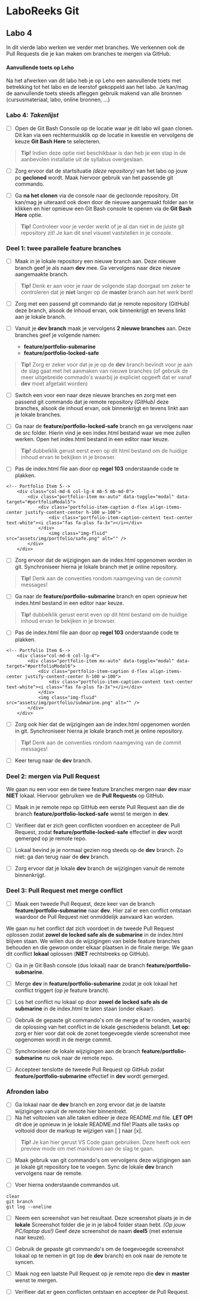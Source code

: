 # LaboReeks Git
## **Labo 4**

In dit vierde labo werken we verder met branches.
We verkennen ook de Pull Requests die je kan maken om branches te mergen via GitHub.

#### **Aanvullende toets op Leho**
Na het afwerken van dit labo heb je op Leho een aanvullende toets met betrekking tot het labo en de leerstof gekoppeld aan het labo.
Je kan/mag de aanvullende toets steeds afleggen gebruik makend van alle bronnen (cursusmateriaal, labo, online bronnen, ...)

### **Labo 4:** *Takenlijst*

- [ ] Open de Git Bash Console op de locatie waar je dit labo wil gaan clonen. Dit kan via een rechtermuisklik op de locatie in kwestie en vervolgens de keuze **Git Bash Here** te selecteren.
>**Tip!** Indien deze optie niet beschikbaar is dan heb je een stap in de aanbevolen installatie uit de syllabus overgeslaan.

- [ ] Zorg ervoor dat de startsituatie *(deze repository)* van het labo op jouw pc **gecloned** wordt. Maak hiervoor gebruik van het passende git commando. 

- [ ]  Ga **na het clonen** via de console naar de gecloonde repository. Dit kan/mag je uiteraard ook doen door de nieuwe aangemaakt folder aan te klikken en hier opnieuw een Git Bash console te openen via de **Git Bash Here** optie.
>**Tip!** Controleer voor je verder werkt of je al dan niet in de juiste git repository zit! Je kan dit snel visueel vaststellen in je console.

### Deel 1: twee parallele feature branches

- [ ] Maak in je lokale repository een nieuwe branch aan. Deze nieuwe branch geef je als naam **dev** mee. Ga vervolgens naar deze nieuwe aangemaakte branch. 
>**Tip!** Denk er aan voor je naar de volgende stap doorgaat om zeker te controleren dat je **niet** langer op de **master** branch aan het werk bent!

- [ ] Zorg met een passend git commando dat je remote repository (GitHub) deze branch, alsook de inhoud ervan, ook binnenkrijgt en tevens linkt aan je lokale branch. 

- [ ] Vanuit je **dev branch** maak je vervolgens **2 nieuwe branches** aan. Deze branches geef je volgende namen:
    -  **feature/portfolio-submarine**
    -  **feature/portfolio-locked-safe**
>**Tip!** Zorg er zeker voor dat je je op de **dev** branch bevindt voor je aan de slag gaat met het aanmaken van nieuwe branches (of gebruik de meer uitgebreide commado's waarbij je expliciet opgeeft dat er vanaf **dev** moet afgetakt worden)

- [ ] Switch een voor een naar deze nieuwe branches en zorg met een passend git commando dat je remote repository *(GitHub)* deze branches, alsook de inhoud ervan, ook binnenkrijgt en tevens linkt aan je lokale branches. 

- [ ] Ga naar de **feature/portfolio-locked-safe** branch en ga vervolgens naar de src folder. Hierin vind je een index.html bestand waar we mee zullen werken. Open het index.html bestand in een editor naar keuze. 
>**Tip!** dubbelklik gerust eerst even op dit html bestand om de huidige inhoud ervan te bekijken in je browser.

- [ ] Pas de index.html file aan door op **regel 103** onderstaande code te plakken.

```
<!-- Portfolio Item 5-->
    <div class="col-md-6 col-lg-4 mb-5 mb-md-0">
        <div class="portfolio-item mx-auto" data-toggle="modal" data-target="#portfolioModal5">
            <div class="portfolio-item-caption d-flex align-items-center justify-content-center h-100 w-100">
                <div class="portfolio-item-caption-content text-center text-white"><i class="fas fa-plus fa-3x"></i></div>
            </div>
                <img class="img-fluid" src="assets/img/portfolio/safe.png" alt="" />
        </div>
    </div>
```

- [ ] Zorg ervoor dat de wijzigingen aan de index.html opgenomen worden in git. Synchroniseer hierna je lokale branch met je online repository.
>**Tip!** Denk aan de conventies rondom naamgeving van de commit messages!

- [ ] Ga naar de **feature/portfolio-submarine** branch en open opnieuw het index.html bestand in een editor naar keuze. 
>**Tip!** dubbelklik gerust eerst even op dit html bestand om de huidige inhoud ervan te bekijken in je browser.

- [ ] Pas de index.html file aan door op **regel 103** onderstaande code te plakken.

```
<!-- Portfolio Item 6-->
    <div class="col-md-6 col-lg-4">
        <div class="portfolio-item mx-auto" data-toggle="modal" data-target="#portfolioModal6">
            <div class="portfolio-item-caption d-flex align-items-center justify-content-center h-100 w-100">
                <div class="portfolio-item-caption-content text-center text-white"><i class="fas fa-plus fa-3x"></i></div>
            </div>
            <img class="img-fluid" src="assets/img/portfolio/submarine.png" alt="" />
        </div>
    </div>
```

- [ ] Zorg ook hier dat de wijzigingen aan de index.html opgenomen worden in git. Synchroniseer hierna je lokale branch met je online repository.
>**Tip!** Denk aan de conventies rondom naamgeving van de commit messages!

- [ ] Keer terug naar de **dev** branch.

### Deel 2: mergen via Pull Request

We gaan nu een voor een de twee feature branches mergen naar **dev** maar **NIET** lokaal.
Hiervoor gebruiken we de **Pull Requests** op GitHub.

- [ ] Maak in je remote repo op GitHub een eerste Pull Request aan die de branch **feature/portfolio-locked-safe** wenst te mergen in **dev**.
 
- [ ] Verifieer dat er zich geen conflicten voordoen en accepteer de Pull Request, zodat **feature/portfolie-locked-safe** effectief in **dev** wordt gemerged op je remote repo.

- [ ] Lokaal bevind je je normaal gezien nog steeds op de **dev** branch. Zo niet: ga dan terug naar de **dev** branch.
- [ ] Zorg ervoor dat je lokale **dev** branch de wijzigingen vanuit de remote binnenkrijgt.

### Deel 3: Pull Request met merge conflict

- [ ] Maak een tweede Pull Request, deze keer van de branch **feature/portfolio-submarine** naar **dev**. Hier zal er een conflict ontstaan waardoor de Pull Request niet onmiddelijk aanvaard kan worden.

We gaan nu het conflict dat zich voordoet in de tweede Pull Request oplossen zodat **zowel de locked safe als de submarine** in de index.html blijven staan. We willen dus de wijzigingen van beide feature branches behouden en die gewoon onder elkaar plaatsen in de finale merge. We gaan dit conflict **lokaal** oplossen (**NIET** rechtstreeks op GitHub).

- [ ] Ga in je Git Bash console (dus lokaal) naar de branch **feature/portfolio-submarine**.
- [ ] Merge **dev** in **feature/portfolio-submarine** zodat je ook lokaal het conflict triggert (op je feature branch).

- [ ] Los het conflict nu lokaal op door **zowel de locked safe als de submarine** in de index.html te laten staan (onder elkaar).
- [ ] Gebruik de gepaste git commando's om de merge af te ronden, waarbij de oplossing van het conflict in de lokale geschiedenis belandt. **Let op:** zorg er hier voor dat ook de zonet toegevoegde vierde screenshot mee opgenomen wordt in de merge commit.

- [ ] Synchroniseer de lokale wijzigingen aan de branch **feature/portfolio-submarine** nu ook naar de remote repo.
- [ ] Accepteer tenslotte de tweede Pull Request op GitHub zodat **feature/portfolio-submarine** effectief in **dev** wordt gemerged.

### Afronden labo

- [ ] Ga lokaal naar de **dev** branch en zorg ervoor dat je de laatste wijzigingen vanuit de remote hier binnentrekt.
- [ ] Na het voltooien van alle taken editeer je deze README.md file.
      **LET OP!** dit doe je opnieuw in je lokale README.md file!
      Plaats alle tasks op voltooid door de markup te wijzigen van [ ] naar [x].
>**Tip!** Je kan hier gerust VS Code gaan gebruiken. Deze heeft ook een preview mode om met markdown aan de slag te gaan.

- [ ] Maak gebruik van git commando's om vervolgens deze wijzigingen aan je lokale git repository toe te voegen.
      Sync de lokale **dev** branch vervolgens naar de remote.

- [ ] Voer hierna onderstaande commandos uit.
```
clear
git branch
git log --oneline
```

- [ ] Neem een screenshot van het resultaat. Deze screenshot plaats je in de **lokale** Screenshot folder die je in je labo4 folder staan hebt. *(Op jouw PC/laptop dus!)* Geef deze screenshot de naam **deel5** (met extensie naar keuze).
- [ ] Gebruik de gepaste git commando's om de toegevoegde screenshot lokaal op te nemen in git (op de **dev** branch) en ook naar de remote te syncen.

- [ ] Maak nog een laatste Pull Request op je remote repo die **dev** in **master** wenst te mergen.
- [ ] Verifieer dat er geen conflicten ontstaan en accepteer de Pull Request.

